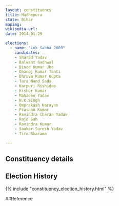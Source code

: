 ```yaml
---
layout: constituency
title: Madhepura
state: Bihar
mapimg: 
wikipedia-url: 
date: 2014-01-29

elections: 
  - name: "Lok Sabha 2009"
    candidates: 
    - Sharad Yadav 
    - Balwant Gadhwal 
    - Binod Kumar Jha 
    - Dhanoj Kumar Tanti 
    - Dhruva Kumar Gupta 
    - Tara Nand Sada 
    - Karpuri Rishideo 
    - Kishor Kumar 
    - Mahadeo Yadav 
    - N.K.Singh 
    - Omprakash Narayan 
    - Prasann Kumar 
    - Ravindra Charan Yadav 
    - Rajo Sah 
    - Ravindra Kumar 
    - Saakar Suresh Yadav 
    - Tiro Sharama 

---
```

## Constituency details


## Election History
{% include "constituency_election_history.html" %}

##Reference
